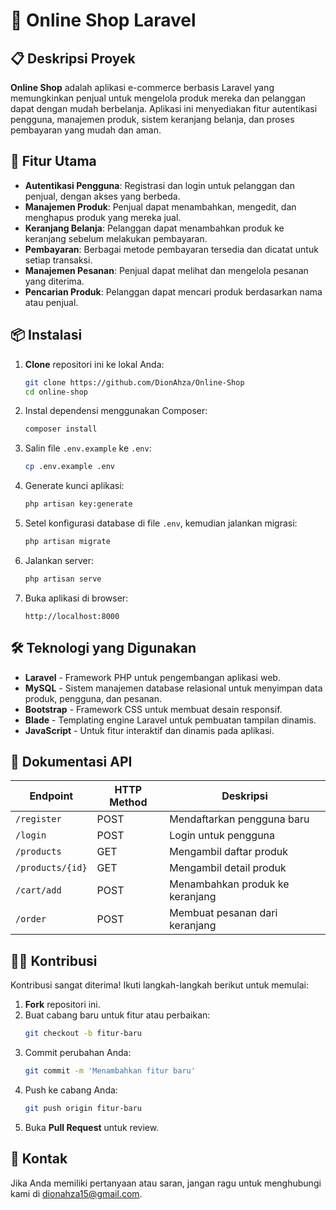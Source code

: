 # 🛒 Online Shop Laravel

## 📋 Deskripsi Proyek
**Online Shop** adalah aplikasi e-commerce berbasis Laravel yang memungkinkan penjual untuk mengelola produk mereka dan pelanggan dapat dengan mudah berbelanja. Aplikasi ini menyediakan fitur autentikasi pengguna, manajemen produk, sistem keranjang belanja, dan proses pembayaran yang mudah dan aman.

## 🚀 Fitur Utama
- **Autentikasi Pengguna**: Registrasi dan login untuk pelanggan dan penjual, dengan akses yang berbeda.
- **Manajemen Produk**: Penjual dapat menambahkan, mengedit, dan menghapus produk yang mereka jual.
- **Keranjang Belanja**: Pelanggan dapat menambahkan produk ke keranjang sebelum melakukan pembayaran.
- **Pembayaran**: Berbagai metode pembayaran tersedia dan dicatat untuk setiap transaksi.
- **Manajemen Pesanan**: Penjual dapat melihat dan mengelola pesanan yang diterima.
- **Pencarian Produk**: Pelanggan dapat mencari produk berdasarkan nama atau penjual.

## 📦 Instalasi

1. **Clone** repositori ini ke lokal Anda:
    ```bash
    git clone https://github.com/DionAhza/Online-Shop
    cd online-shop
    ```

2. Instal dependensi menggunakan Composer:
    ```bash
    composer install
    ```

3. Salin file `.env.example` ke `.env`:
    ```bash
    cp .env.example .env
    ```

4. Generate kunci aplikasi:
    ```bash
    php artisan key:generate
    ```

5. Setel konfigurasi database di file `.env`, kemudian jalankan migrasi:
    ```bash
    php artisan migrate
    ```

6. Jalankan server:
    ```bash
    php artisan serve
    ```

7. Buka aplikasi di browser:
    ```
    http://localhost:8000
    ```

## 🛠️ Teknologi yang Digunakan
- **Laravel** - Framework PHP untuk pengembangan aplikasi web.
- **MySQL** - Sistem manajemen database relasional untuk menyimpan data produk, pengguna, dan pesanan.
- **Bootstrap** - Framework CSS untuk membuat desain responsif.
- **Blade** - Templating engine Laravel untuk pembuatan tampilan dinamis.
- **JavaScript** - Untuk fitur interaktif dan dinamis pada aplikasi.

## 📄 Dokumentasi API
| Endpoint                     | HTTP Method | Deskripsi                               |
|------------------------------|-------------|-----------------------------------------|
| `/register`                   | POST        | Mendaftarkan pengguna baru              |
| `/login`                      | POST        | Login untuk pengguna                    |
| `/products`                   | GET         | Mengambil daftar produk                 |
| `/products/{id}`              | GET         | Mengambil detail produk                 |
| `/cart/add`                   | POST        | Menambahkan produk ke keranjang         |
| `/order`                      | POST        | Membuat pesanan dari keranjang          |

## 👨‍💻 Kontribusi
Kontribusi sangat diterima! Ikuti langkah-langkah berikut untuk memulai:
1. **Fork** repositori ini.
2. Buat cabang baru untuk fitur atau perbaikan: 
    ```bash
    git checkout -b fitur-baru
    ```
3. Commit perubahan Anda: 
    ```bash
    git commit -m 'Menambahkan fitur baru'
    ```
4. Push ke cabang Anda: 
    ```bash
    git push origin fitur-baru
    ```
5. Buka **Pull Request** untuk review.

## 📧 Kontak
Jika Anda memiliki pertanyaan atau saran, jangan ragu untuk menghubungi kami di [dionahza15@gmail.com](dionahza15@gmail.com).

